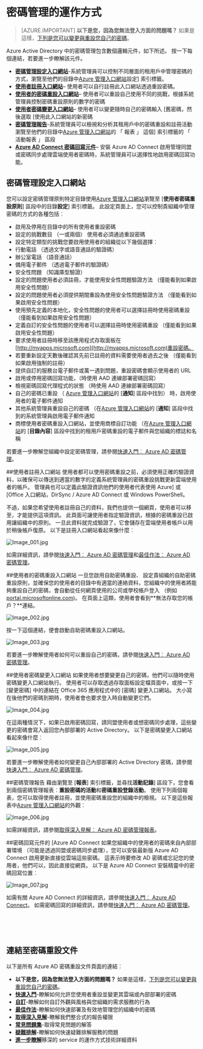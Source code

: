 <properties
    pageTitle="運作方式︰ Azure AD 密碼管理 |Microsoft Azure"
    description="深入了解 Azure AD 密碼管理，讓使用者註冊、 重設，及變更其密碼，包括不同元件與管理員設定的位置報告，以及啟用管理內部部署 Active Directory 密碼。"
    services="active-directory"
    documentationCenter=""
    authors="asteen"
    manager="femila"
    editor="curtand"/>

<tags
    ms.service="active-directory"
    ms.workload="identity"
    ms.tgt_pltfrm="na"
    ms.devlang="na"
    ms.topic="article"
    ms.date="07/12/2016"
    ms.author="asteen"/>

# <a name="how-password-management-works"></a>密碼管理的運作方式

> [AZURE.IMPORTANT] **以下是您，因為您無法登入方面的問題嗎？** 如果是這樣，[下列是您可以變更與重設您自己的密碼](active-directory-passwords-update-your-own-password.md)。

Azure Active Directory 中的密碼管理包含數個邏輯元件，如下所述。  按一下每個連結，若要進一步瞭解該元件。

- [**密碼管理設定入口網站**](#password-management-configuration-portal)-系統管理員可以控制不同層面的租用戶中管理密碼的方式，瀏覽至他們的目錄中[Azure 管理入口網站](https://manage.windowsazure.com)設定] 索引標籤。
- [**使用者註冊入口網站**](#user-registration-portal)– 使用者可以自行註冊此入口網站透過重設密碼。
- [**使用者的密碼重設入口網站**](#user-password-reset-portal)– 使用者可以重設自己使用不同的挑戰，根據系統管理員控制密碼重設原則的數字的密碼
- [**使用者密碼變更入口網站**](#user-password-change-portal)– 使用者可以變更隨時自己的密碼輸入 [舊密碼，然後選取 [使用此入口網站的新密碼
- [**密碼管理報告**](#password-management-reports)-系統管理員可以檢視和分析其租用戶中的密碼重設和註冊活動瀏覽至他們的目錄中[Azure 管理入口網站](https://manage.windowsazure.com)的 「 報表 」 這個] 索引標籤的 「 活動報表 」 區段
- [**Azure AD Connect 密碼回寫元件**](#password-writeback-component-of-azure-ad-connect)– 安裝 Azure AD Connect 啟用管理同盟或密碼同步處理雲端使用者密碼時，系統管理員可以選擇性地啟用密碼回寫功能。

## <a name="password-management-configuration-portal"></a>密碼管理設定入口網站
您可以設定密碼管理原則特定目錄使用[Azure 管理入口網站](https://manage.windowsazure.com)瀏覽至 [**使用者密碼重設原則**] 區段中的目錄**設定**] 索引標籤。  此設定頁面上，您可以控制貴組織中管理密碼的方式的各種包括︰

- 啟用及停用在目錄中的所有使用者重設密碼
- 設定的挑戰數目 （一或兩個） 使用者必須通過重設密碼
- 設定特定類型的挑戰您要啟用使用者的組織從以下幾個選擇︰
 - 行動電話 （透過文字或語音通話的驗證碼）
 - 辦公室電話 （語音通話）
 - 備用電子郵件 （透過電子郵件的驗證碼）
 - 安全性問題 （知識庫型驗證）
- 設定的問題使用者必須註冊，才能使用安全性問題驗證方法 （僅能看到如果啟用安全性問題）
- 設定的問題使用者必須提供期間重設為使用安全性問題驗證方法 （僅能看到如果啟用安全性問題）
- 使用預先定義的本地化，安全性問題的使用者可以選擇註冊時使用密碼重設 （僅能看到如果啟用安全性問題）
- 定義自訂的安全性問題的使用者可以選擇註冊時使用密碼重設 （僅能看到如果啟用安全性問題）
- 要求使用者註冊時移至該應用程式存取面板在[http://myapps.microsoft.com](http://myapps.microsoft.com)重設密碼。
- 若要重新設定天數後確認其先前已註冊的資料需要使用者過去之後 （僅能看到如果啟用強制的註冊）
- 提供自訂的服務台電子郵件或萬一遇到問題，重設密碼會顯示使用者的 URL
- 啟用或停用密碼回寫功能，（時使用 AAD 連線部署密碼回寫）
- 檢視密碼回寫代理程式的狀態 （時使用 AAD 連線部署密碼回寫）
- 自己的密碼已重設 （ [Azure 管理入口網站](https://manage.windowsazure.com)的 [**通知**] 區段中找到） 時，啟用使用者的電子郵件通知
- 其他系統管理員重設自己的密碼 （在[Azure 管理入口網站](https://manage.windowsazure.com)的 [**通知**] 區段中找到的系統管理員啟用電子郵件通知
- 商標使用者密碼重設入口網站，並使用商標自訂功能 （在[Azure 管理入口網站](https://manage.windowsazure.com)的 [**目錄內容**] 區段中找到的租用戶密碼重設的電子郵件與您組織的標誌和名稱

若要進一步瞭解您組織中設定密碼管理，請參閱[快速入門︰ Azure AD 密碼管理](active-directory-passwords-getting-started.md)。

##<a name="user-registration-portal"></a>使用者註冊入口網站
使用者都可以使用密碼重設之前，必須使用正確的驗證資料，以確保可以傳送到適當的數字的定義系統管理員的密碼重設挑戰更新雲端使用者的帳戶。  管理員也可以定義此驗證資訊他們的使用者代表使用 Azure] 或 [Office 入口網站，DirSync / Azure AD Connect 或 Windows PowerShell。

不過，如果您希望使用者註冊自己的資料，我們也提供一個網頁，使用者可以移至，才能提供這項資訊。  此頁面可讓使用者指定驗證資訊，根據的密碼重設已啟用讓組織中的原則。  一旦此資料就完成驗證了，它會儲存在雲端使用者帳戶以用於稍後帳戶復原。 以下是註冊入口網站看起來像什麼︰

  ![][001]

如需詳細資訊，請參閱[快速入門︰ Azure AD 密碼管理](active-directory-passwords-getting-started.md)和[最佳作法︰ Azure AD 密碼管理](active-directory-passwords-best-practices.md)。

##<a name="user-password-reset-portal"></a>使用者的密碼重設入口網站
一旦您啟用自助密碼重設、 設定貴組織的自助密碼重設原則，並確保您的使用者的目錄中有適當的連絡資料，您組織中的使用者將能夠重設自己的密碼，會自動從任何網頁使用的公司或學校帳戶登入 （例如[portal.microsoftonline.com](https://portal.microsoftonline.com))。 在頁面上這類，使用者會看到**無法存取您的帳戶？**連結。

  ![][002]

按一下這個連結，便會啟動自助密碼重設入口網站。

  ![][003]

若要進一步瞭解使用者如何可以重設自己的密碼，請參閱[快速入門︰ Azure AD 密碼管理](active-directory-passwords-getting-started.md)。

##<a name="user-password-change-portal"></a>使用者密碼變更入口網站
如果使用者想要變更自己的密碼，他們可以隨時使用密碼變更入口網站執行。  使用者可以存取透過存取面板設定檔頁面中，或按一下 [變更密碼] 中的連結在 Office 365 應用程式中的 [密碼] 變更入口網站。  大小寫在後他們的密碼到期時，使用者會也要求登入時自動變更它們。

  ![][004]

在這兩種情況下，如果已啟用密碼回寫，請同盟使用者或想密碼同步處理，這些變更的密碼會寫入返回您內部部署的 Active Directory。 以下是密碼變更入口網站看起來像什麼︰

  ![][005]

若要進一步瞭解使用者如何變更自己內部部署的 Active Directory 密碼，請參閱[快速入門︰ Azure AD 密碼管理](active-directory-passwords-getting-started.md)。

##<a name="password-management-reports"></a>密碼管理報告
藉由瀏覽至 [**報表**] 索引標籤，並尋找**活動記錄**] 區段下，您會看到兩個密碼管理報表︰**重設密碼的活動**和**密碼重設登錄活動**。  使用下列兩個報表，您可以取得使用者註冊，並使用密碼重設您的組織中的檢視。 以下是這些報表中[Azure 管理入口網站](https://manage.windowsazure.com)的外觀︰

  ![][006]

如需詳細資訊，請參閱[取得深入見解︰ Azure AD 密碼管理報表](active-directory-passwords-get-insights.md)。

##<a name="password-writeback-component-of-azure-ad-connect"></a>密碼回寫元件的 [Azure AD Connect
如果您組織中的使用者的密碼來自內部部署環境 （可能是透過同盟或密碼同步處理），您可以安裝最新版 Azure AD Connect 啟用更新直接從雲端這些密碼。  這表示時要修改 AD 密碼或忘記您的使用者，他們可以，因此直接從網頁。  以下是 Azure AD Connect 安裝精靈中的密碼回寫位置︰

  ![][007]

如需有關 Azure AD Connect 的詳細資訊，請參閱[快速入門︰ Azure AD Connect](active-directory-aadconnect.md)。 如需密碼回寫的詳細資訊，請參閱[快速入門︰ Azure AD 密碼管理](active-directory-passwords-getting-started.md)。


<br/>
<br/>
<br/>

## <a name="links-to-password-reset-documentation"></a>連結至密碼重設文件
以下是所有 Azure AD 密碼重設文件頁面的連結︰

* **以下是您，因為您無法登入方面的問題嗎？** 如果是這樣，[下列是您可以變更與重設您自己的密碼](active-directory-passwords-update-your-own-password.md)。
* [**快速入門**](active-directory-passwords-getting-started.md)-瞭解如何允許您使用者重設並變更其雲端或內部部署的密碼
* [**自訂**](active-directory-passwords-customize.md)-瞭解如何自訂外觀與風格與您組織的需求服務的行為
* [**最佳作法**](active-directory-passwords-best-practices.md)-瞭解如何快速部署及有效地管理您的組織中的密碼
* [**取得深入見解**](active-directory-passwords-get-insights.md)-瞭解我們整合式的報告權限
* [**常見問題集**](active-directory-passwords-faq.md)-取得常見問題的解答
* [**疑難排解**](active-directory-passwords-troubleshoot.md)-瞭解如何快速疑難排解服務的問題
* [**進一步瞭解**](active-directory-passwords-learn-more.md)移深的 service 的運作方式技術詳細資料



[001]: ./media/active-directory-passwords-how-it-works/001.jpg "Image_001.jpg"
[002]: ./media/active-directory-passwords-how-it-works/002.jpg "Image_002.jpg"
[003]: ./media/active-directory-passwords-how-it-works/003.jpg "Image_003.jpg"
[004]: ./media/active-directory-passwords-how-it-works/004.jpg "Image_004.jpg"
[005]: ./media/active-directory-passwords-how-it-works/005.jpg "Image_005.jpg"
[006]: ./media/active-directory-passwords-how-it-works/006.jpg "Image_006.jpg"
[007]: ./media/active-directory-passwords-how-it-works/007.jpg "Image_007.jpg"
